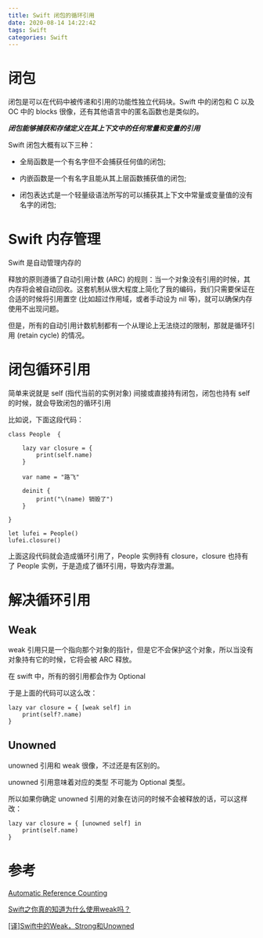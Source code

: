 ```yaml
---
title: Swift 闭包的循环引用
date: 2020-08-14 14:22:42
tags: Swift
categories: Swift
---
```

# 闭包

闭包是可以在代码中被传递和引用的功能性独立代码块。Swift 中的闭包和 C 以及 OC 中的 blocks 很像，还有其他语言中的匿名函数也是类似的。

***闭包能够捕获和存储定义在其上下文中的任何常量和变量的引用***

Swift 闭包大概有以下三种：

+ 全局函数是一个有名字但不会捕获任何值的闭包;

+ 内嵌函数是一个有名字且能从其上层函数捕获值的闭包;

+ 闭包表达式是一个轻量级语法所写的可以捕获其上下文中常量或变量值的没有名字的闭包;

# Swift 内存管理

Swift 是自动管理内存的

释放的原则遵循了自动引用计数 (ARC) 的规则：当一个对象没有引用的时候，其内存将会被自动回收。这套机制从很大程度上简化了我的编码，我们只需要保证在合适的时候将引用置空 (比如超过作用域，或者手动设为 nil 等)，就可以确保内存使用不出现问题。

但是，所有的自动引用计数机制都有一个从理论上无法绕过的限制，那就是循环引用 (retain cycle) 的情况。

# 闭包循环引用

简单来说就是 self (指代当前的实例对象) 间接或直接持有闭包，闭包也持有 self 的时候，就会导致闭包的循环引用

比如说，下面这段代码：

```
class People  {
    
    lazy var closure = {
        print(self.name)
    }
    
    var name = "路飞"
    
    deinit {
        print("\(name) 销毁了")
    }
    
}

let lufei = People()
lufei.closure()
```

上面这段代码就会造成循环引用了，People 实例持有 closure，closure 也持有了 People 实例，于是造成了循环引用，导致内存泄漏。

# 解决循环引用

## Weak 

weak 引用只是一个指向那个对象的指针，但是它不会保护这个对象，所以当没有对象持有它的时候，它将会被 ARC 释放。

在 swift 中，所有的弱引用都会作为 Optional

于是上面的代码可以这么改：

```
lazy var closure = { [weak self] in
    print(self?.name)
}
```

## Unowned

unowned 引用和 weak 很像，不过还是有区别的。

unowned 引用意味着对应的类型 不可能为 Optional 类型。

所以如果你确定 unowned 引用的对象在访问的时候不会被释放的话，可以这样改：

```
lazy var closure = { [unowned self] in
    print(self.name)
}
```

# 参考

[Automatic Reference Counting](https://docs.swift.org/swift-book/LanguageGuide/AutomaticReferenceCounting.html)

[Swift之你真的知道为什么使用weak吗？](Swift之你真的知道为什么使用weak吗？)

[[译]Swift中的Weak，Strong和Unowned](https://medium.com/@zkh90644/%E8%AF%91-swift%E4%B8%AD%E7%9A%84weak-strong%E5%92%8Cunowned-1cb64b01f933)